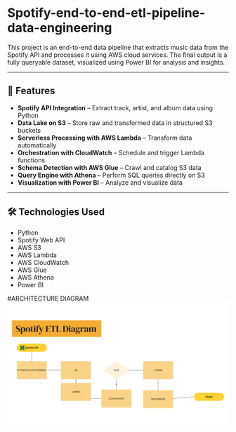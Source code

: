 # Spotify-end-to-end-etl-pipeline-data-engineering

This project is an end-to-end data pipeline that extracts music data from the Spotify API and processes it using AWS cloud services. The final output is a fully queryable dataset, visualized using Power BI for analysis and insights.

---

## 🚀 Features

- **Spotify API Integration** – Extract track, artist, and album data using Python
- **Data Lake on S3** – Store raw and transformed data in structured S3 buckets
- **Serverless Processing with AWS Lambda** – Transform data automatically
- **Orchestration with CloudWatch** – Schedule and trigger Lambda functions
- **Schema Detection with AWS Glue** – Crawl and catalog S3 data
- **Query Engine with Athena** – Perform SQL queries directly on S3
- **Visualization with Power BI** – Analyze and visualize data

---

## 🛠️ Technologies Used

- Python
- Spotify Web API
- AWS S3
- AWS Lambda
- AWS CloudWatch
- AWS Glue
- AWS Athena
- Power BI


#ARCHITECTURE DIAGRAM 
![ETL ARCHITECTURE](ETL_ARCHITECTURE.png)
